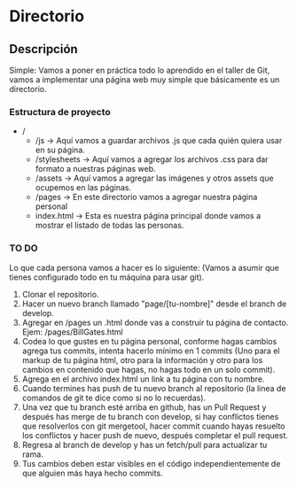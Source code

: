 # Directorio
## Descripción

Simple: Vamos a poner en práctica todo lo aprendido en el taller de Git, vamos a implementar una página web muy simple que básicamente es un directorio.

### Estructura de proyecto

- /
  - /js  -> Aquí vamos a guardar archivos .js que cada quién quiera usar en su página.
  - /stylesheets  -> Aquí vamos a agregar los archivos .css para dar formato a nuestras páginas web.
  - /assets -> Aquí vamos a agregar las imágenes y otros assets que ocupemos en las páginas.
  - /pages -> En este directorio vamos a agregar nuestra página personal
  - index.html  -> Esta es nuestra página principal donde vamos a mostrar el listado de todas las personas.


### TO DO
Lo que cada persona vamos a hacer es lo siguiente:
(Vamos a asumir que tienes configurado todo en tu máquina para usar git).

1. Clonar el repositorio.
2. Hacer un nuevo branch llamado "page/[tu-nombre]" desde el branch de develop.
3. Agregar en /pages un .html donde vas a construir tu página de contacto. Ejem: /pages/BillGates.html
4. Codea lo que gustes en tu página personal, conforme hagas cambios agrega tus commits, intenta hacerlo mínimo en 1 commits (Uno para el markup de tu página html, otro para la información y otro para los cambios en contenido que hagas, no hagas todo en un solo commit).
5. Agrega en el archivo index.html un link a tu página con tu nombre.
6. Cuando termines has push de tu nuevo branch al repositorio (la linea de comandos de git te dice como si no lo recuerdas).
7. Una vez que tu branch esté arriba en github, has un Pull Request y después has merge de tu branch con develop, si hay conflictos tienes que resolverlos con git mergetool, hacer commit cuando hayas resuelto los conflictos y hacer push de nuevo, después completar el pull request.
8. Regresa al branch de develop y has un fetch/pull para actualizar tu rama.
9. Tus cambios deben estar visibles en el código independientemente de que alguien más haya hecho commits.
